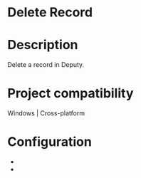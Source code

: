 ﻿# Delete Record

# Description

Delete a record in Deputy.

# Project compatibility

Windows | Cross-platform

# Configuration

* 
*
